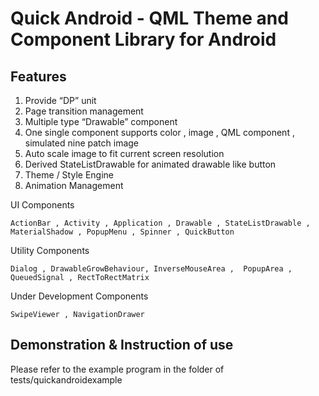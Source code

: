 Quick Android - QML Theme and Component Library for Android
===========================================================

Features
--------

 1. Provide “DP” unit
 2. Page transition management
 3. Multiple type “Drawable” component
  1. One single component supports color , image , QML component , simulated nine patch image
  2. Auto scale image to fit current screen resolution
  3. Derived StateListDrawable for animated drawable like button
 4. Theme / Style Engine
 5. Animation Management

UI Components

    ActionBar , Activity , Application , Drawable , StateListDrawable , MaterialShadow , PopupMenu , Spinner , QuickButton

Utility Components

    Dialog , DrawableGrowBehaviour, InverseMouseArea ,  PopupArea , QueuedSignal , RectToRectMatrix

Under Development Components

    SwipeViewer , NavigationDrawer

Demonstration & Instruction of use
----------------------------------

Please refer to the example program in the folder of tests/quickandroidexample
